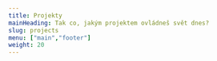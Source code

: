 ```yaml
---
title: Projekty
mainHeading: Tak co, jakým projektem ovládneš svět dnes?
slug: projects
menu: ["main","footer"]
weight: 20
---
```

